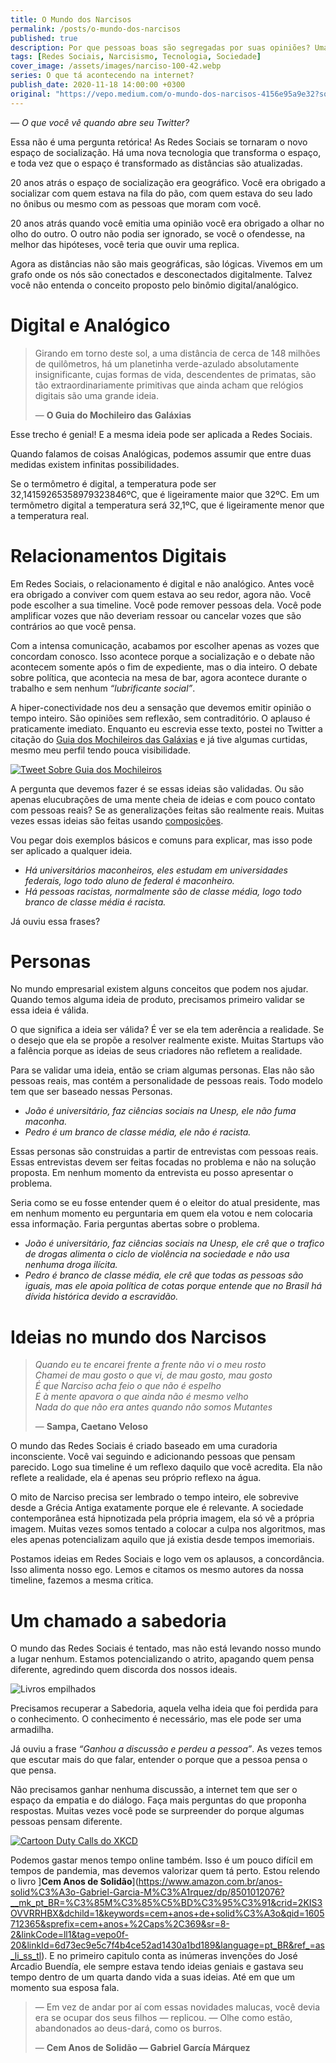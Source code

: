 ```yaml
---
title: O Mundo dos Narcisos
permalink: /posts/o-mundo-dos-narcisos
published: true
description: Por que pessoas boas são segregadas por suas opiniões? Uma breve reflexão sobre a leitura do livro “A Mente Moralista”
tags: [Redes Sociais, Narcisismo, Tecnologia, Sociedade]
cover_image: /assets/images/narciso-100-42.webp
series: O que tá acontecendo na internet?
publish_date: 2020-11-18 14:00:00 +0300
original: "https://vepo.medium.com/o-mundo-dos-narcisos-4156e95a9e32?source=friends_link&sk=e36f9fa9497ffe469bc7f785aa838841"
---
```


_— O que você vê quando abre seu Twitter?_

Essa não é uma pergunta retórica! As Redes Sociais se tornaram o novo espaço de socialização. Há uma nova tecnologia que transforma o espaço, e toda vez que o espaço é transformado as distâncias são atualizadas.

20 anos atrás o espaço de socialização era geográfico. Você era obrigado a socializar com quem estava na fila do pão, com quem estava do seu lado no ônibus ou mesmo com as pessoas que moram com você.

20 anos atrás quando você emitia uma opinião você era obrigado a olhar no olho do outro. O outro não podia ser ignorado, se você o ofendesse, na melhor das hipóteses, você teria que ouvir uma replica.

Agora as distâncias não são mais geográficas, são lógicas. Vivemos em um grafo onde os nós são conectados e desconectados digitalmente. Talvez você não entenda o conceito proposto pelo binômio digital/analógico.

# Digital e Analógico

> Girando em torno deste sol, a uma distância de cerca de 148 milhões de quilômetros, há um planetinha verde-azulado absolutamente insignificante, cujas formas de vida, descendentes de primatas, são tão extraordinariamente primitivas que ainda acham que relógios digitais são uma grande ideia.
>
> — **O Guia do Mochileiro das Galáxias**

Esse trecho é genial! E a mesma ideia pode ser aplicada a Redes Sociais.

Quando falamos de coisas Analógicas, podemos assumir que entre duas medidas existem infinitas possibilidades.

Se o termômetro é digital, a temperatura pode ser 32,14159265358979323846ºC, que é ligeiramente maior que 32ºC. Em um termômetro digital a temperatura será 32,1ºC, que é ligeiramente menor que a temperatura real.

# Relacionamentos Digitais

Em Redes Sociais, o relacionamento é digital e não analógico. Antes você era obrigado a conviver com quem estava ao seu redor, agora não. Você pode escolher a sua timeline. Você pode remover pessoas dela. Você pode amplificar vozes que não deveriam ressoar ou cancelar vozes que são contrários ao que você pensa.

Com a intensa comunicação, acabamos por escolher apenas as vozes que concordam conosco. Isso acontece porque a socialização e o debate não acontecem somente após o fim de expediente, mas o dia inteiro. O debate sobre política, que acontecia na mesa de bar, agora acontece durante o trabalho e sem nenhum _“lubrificante social”_.

A hiper-conectividade nos deu a sensação que devemos emitir opinião o tempo inteiro. São opiniões sem reflexão, sem contraditório. O aplauso é praticamente imediato. Enquanto eu escrevia esse texto, postei no Twitter a citação do [Guia dos Mochileiros das Galáxias](https://www.amazon.com.br/guia-mochileiro-das-gal%C3%A1xias/dp/8599296574?__mk_pt_BR=%C3%85M%C3%85%C5%BD%C3%95%C3%91&crid=1HC5TO146ATBQ&dchild=1&keywords=o+guia+dos+mochileiros+da+galaxia&qid=1605712857&sprefix=o+guia+dos+%2Caps%2C364&sr=8-2&linkCode=ll1&tag=vepo0f-20&linkId=b3d48cd6646a8f07df37c99c5e39ad73&language=pt_BR&ref_=as_li_ss_tl) e já tive algumas curtidas, mesmo meu perfil tendo pouca visibilidade.

[![Tweet Sobre Guia dos Mochileiros](/assets/images/twitter-guia.png)](https://twitter.com/vepo/status/1329056700557561856?s=20)

A pergunta que devemos fazer é se essas ideias são validadas. Ou são apenas elucubrações de uma mente cheia de ideias e com pouco contato com pessoas reais? Se as generalizações feitas são realmente reais. Muitas vezes essas ideias são feitas usando [composições](https://pt.wikipedia.org/wiki/Composi%C3%A7%C3%A3o_(fal%C3%A1cia)).

Vou pegar dois exemplos básicos e comuns para explicar, mas isso pode ser aplicado a qualquer ideia.

* _Há universitários maconheiros, eles estudam em universidades federais, logo todo aluno de federal é maconheiro._
* _Há pessoas racistas, normalmente são de classe média, logo todo branco de classe média é racista._

Já ouviu essa frases?

# Personas

No mundo empresarial existem alguns conceitos que podem nos ajudar. Quando temos alguma ideia de produto, precisamos primeiro validar se essa ideia é válida.

O que significa a ideia ser válida? É ver se ela tem aderência a realidade. Se o desejo que ela se propõe a resolver realmente existe. Muitas Startups vão a falência porque as ideias de seus criadores não refletem a realidade.

Para se validar uma ideia, então se criam algumas personas. Elas não são pessoas reais, mas contém a personalidade de pessoas reais. Todo modelo tem que ser baseado nessas Personas.

* _João é universitário, faz ciências sociais na Unesp, ele não fuma maconha._
* _Pedro é um branco de classe média, ele não é racista._

Essas personas são construidas a partir de entrevistas com pessoas reais. Essas entrevistas devem ser feitas focadas no problema e não na solução proposta. Em nenhum momento da entrevista eu posso apresentar o problema.

Seria como se eu fosse entender quem é o eleitor do atual presidente, mas em nenhum momento eu perguntaria em quem ela votou e nem colocaria essa informação. Faria perguntas abertas sobre o problema.

* _João é universitário, faz ciências sociais na Unesp, ele crê que o trafico de drogas alimenta o ciclo de violência na sociedade e não usa nenhuma droga ilícita._
* _Pedro é branco de classe média, ele crê que todas as pessoas são iguais, mas ele apoia política de cotas porque entende que no Brasil há dívida histórica devido a escravidão._

# Ideias no mundo dos Narcisos

> _Quando eu te encarei frente a frente não vi o meu rosto_ <br/>
> _Chamei de mau gosto o que vi, de mau gosto, mau gosto_ <br/>
> _É que Narciso acha feio o que não é espelho_ <br/>
> _E à mente apavora o que ainda não é mesmo velho_ <br/>
> _Nada do que não era antes quando não somos Mutantes_
> 
> — **Sampa, Caetano Veloso**

O mundo das Redes Sociais é criado baseado em uma curadoria inconsciente. Você vai seguindo e adicionando pessoas que pensam parecido. Logo sua timeline é um reflexo daquilo que você acredita. Ela não reflete a realidade, ela é apenas seu próprio reflexo na água.

O mito de Narciso precisa ser lembrado o tempo inteiro, ele sobrevive desde a Grécia Antiga exatamente porque ele é relevante. A sociedade contemporânea está hipnotizada pela própria imagem, ela só vê a própria imagem. Muitas vezes somos tentado a colocar a culpa nos algoritmos, mas eles apenas potencializam aquilo que já existia desde tempos imemoriais.

Postamos ideias em Redes Sociais e logo vem os aplausos, a concordância. Isso alimenta nosso ego. Lemos e citamos os mesmo autores da nossa timeline, fazemos a mesma critica.

# Um chamado a sabedoria

O mundo das Redes Sociais é tentado, mas não está levando nosso mundo a lugar nenhum. Estamos potencializando o atrito, apagando quem pensa diferente, agredindo quem discorda dos nossos ideais.

![Livros empilhados](/assets/images/books.jpg)

Precisamos recuperar a Sabedoria, aquela velha ideia que foi perdida para o conhecimento. O conhecimento é necessário, mas ele pode ser uma armadilha.

Já ouviu a frase _“Ganhou a discussão e perdeu a pessoa”_. As vezes temos que escutar mais do que falar, entender o porque que a pessoa pensa o que pensa.

Não precisamos ganhar nenhuma discussão, a internet tem que ser o espaço da empatia e do diálogo. Faça mais perguntas do que proponha respostas. Muitas vezes você pode se surpreender do porque algumas pessoas pensam diferente.

[![Cartoon Duty Calls do XKCD](https://imgs.xkcd.com/comics/duty_calls.png)](https://xkcd.com/386/)

Podemos gastar menos tempo online também. Isso é um pouco difícil em tempos de pandemia, mas devemos valorizar quem tá perto. Estou relendo o livro ]**Cem Anos de Solidão**](https://www.amazon.com.br/anos-solid%C3%A3o-Gabriel-Garcia-M%C3%A1rquez/dp/8501012076?__mk_pt_BR=%C3%85M%C3%85%C5%BD%C3%95%C3%91&crid=2KIS3OVVRRHBX&dchild=1&keywords=cem+anos+de+solid%C3%A3o&qid=1605712365&sprefix=cem+anos+%2Caps%2C369&sr=8-2&linkCode=ll1&tag=vepo0f-20&linkId=6d73ec9e5c7f4b4ce52ad1430a1bd189&language=pt_BR&ref_=as_li_ss_tl). E no primeiro capitulo conta as inúmeras invenções do José Arcadio Buendía, ele sempre estava tendo ideias geniais e gastava seu tempo dentro de um quarta dando vida a suas ideias. Até em que um momento sua esposa fala.

> — Em vez de andar por aí com essas novidades malucas, você devia era se ocupar dos seus filhos — replicou. — Olhe como estão, abandonados ao deus-dará, como os burros.
>
> — **Cem Anos de Solidão — Gabriel García Márquez**
